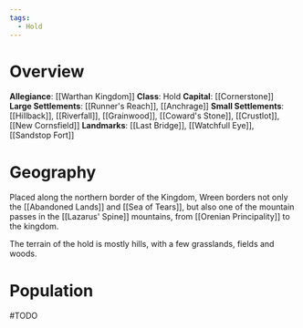 ```yaml
---
tags:
  - Hold
---
```

# Overview
**Allegiance**: [[Warthan Kingdom]]
**Class**: Hold
**Capital**: [[Cornerstone]]
**Large Settlements**: [[Runner's Reach]], [[Anchrage]]
**Small Settlements**: [[Hillback]], [[Riverfall]], [[Grainwood]], [[Coward's Stone]], [[Crustlot]], [[New Cornsfield]]
**Landmarks**: [[Last Bridge]], [[Watchfull Eye]], [[Sandstop Fort]]

# Geography
Placed along the northern border of the Kingdom, Wreen borders not only the [[Abandoned Lands]] and [[Sea of Tears]], but also one of the mountain passes in the [[Lazarus' Spine]] mountains, from [[Orenian Principality]] to the kingdom.

The terrain of the hold is mostly hills, with a few grasslands, fields and woods.
# Population
#TODO 